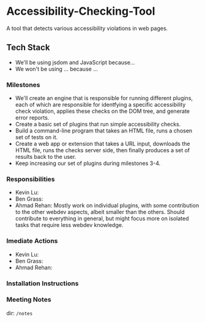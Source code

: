 # Accessibility-Checking-Tool
A tool that detects various accessibility violations in web pages.

## Tech Stack
- We'll be using jsdom and JavaScript because...
- We won't be using ... because ...

### Milestones

- We'll create an engine that is responsible for running different plugins, each of which are responsible for identfying a specific accessibility check violation, applies these checks on the DOM tree, and generate error reports.
- Create a basic set of plugins that run simple accessibility checks.
- Build a command-line program that takes an HTML file, runs a chosen set of tests on it.
- Create a web app or extension that takes a URL input, downloads the HTML file, runs the checks server side, then finally produces a set of results back to the user.
- Keep increasing our set of plugins during milestones 3-4.

### Responsibilities

- Kevin Lu: 
- Ben Grass:
- Ahmad Rehan: Mostly work on individual plugins, with some contribution to the other webdev aspects, albeit smaller than the others. Should contribute to everything in general, but might focus more on isolated tasks that require less webdev knowledge.

### Imediate Actions

- Kevin Lu:
- Ben Grass:
- Ahmad Rehan:

### Installation Instructions


### Meeting Notes
dir: ``` /notes ```


